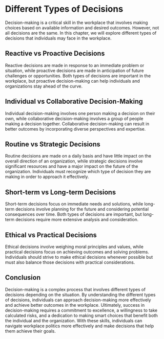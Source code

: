 Different Types of Decisions
==================================================================

Decision-making is a critical skill in the workplace that involves making choices based on available information and desired outcomes. However, not all decisions are the same. In this chapter, we will explore different types of decisions that individuals may face in the workplace.

Reactive vs Proactive Decisions
-------------------------------

Reactive decisions are made in response to an immediate problem or situation, while proactive decisions are made in anticipation of future challenges or opportunities. Both types of decisions are important in the workplace, but proactive decision-making can help individuals and organizations stay ahead of the curve.

Individual vs Collaborative Decision-Making
-------------------------------------------

Individual decision-making involves one person making a decision on their own, while collaborative decision-making involves a group of people making a decision together. Collaborative decision-making can result in better outcomes by incorporating diverse perspectives and expertise.

Routine vs Strategic Decisions
------------------------------

Routine decisions are made on a daily basis and have little impact on the overall direction of an organization, while strategic decisions involve significant resources and have a major impact on the future of the organization. Individuals must recognize which type of decision they are making in order to approach it effectively.

Short-term vs Long-term Decisions
---------------------------------

Short-term decisions focus on immediate needs and solutions, while long-term decisions involve planning for the future and considering potential consequences over time. Both types of decisions are important, but long-term decisions require more extensive analysis and consideration.

Ethical vs Practical Decisions
------------------------------

Ethical decisions involve weighing moral principles and values, while practical decisions focus on achieving outcomes and solving problems. Individuals should strive to make ethical decisions whenever possible but must also balance those decisions with practical considerations.

Conclusion
----------

Decision-making is a complex process that involves different types of decisions depending on the situation. By understanding the different types of decisions, individuals can approach decision-making more effectively and achieve better outcomes in the workplace. Ultimately, success in decision-making requires a commitment to excellence, a willingness to take calculated risks, and a dedication to making smart choices that benefit both the individual and the organization. With these skills, individuals can navigate workplace politics more effectively and make decisions that help them achieve their goals.
